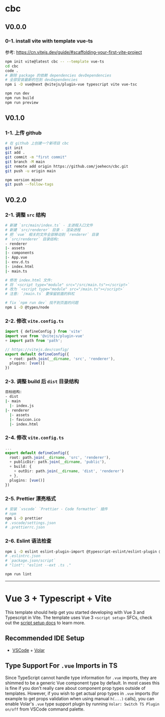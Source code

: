 # cbc

## V0.0.0

### 0-1. install vite with template vue-ts

参考: https://cn.vitejs.dev/guide/#scaffolding-your-first-vite-project

```bash
npm init vite@latest cbc -- --template vue-ts
cd cbc
code .
# 删除 package 的依赖 dependencies devDependencies
# 全部安装最新的包到 devDependencies
npm i -D vue@next @vitejs/plugin-vue typescript vite vue-tsc

npm run dev
npm run build
npm run preview
```

## V0.1.0

### 1-1. 上传 github

```bash
# 在 github 上创建一个新项目 cbc
git init
git add .
git commit -m "first commit"
git branch -M main
git remote add origin https://github.com/joehecn/cbc.git
git push -u origin main

npm version minor
git push --follow-tags
```

## V0.2.0

### 2-1. 调整 `src` 结构

```bash
# 新建 `src/main/index.ts` - 主进程入口文件
# 新建 `src/renderer` 目录 - 渲染进程
# 把 `vue` 相关的文件全部移动到 `renderer` 目录
# `src/renderer` 目录结构:
- renderer
|- assets
|- components
|- App.vue
|- env.d.ts
|- index.html
|- main.ts

# 修改 index.html 文件:
# 将 `<script type="module" src="/src/main.ts"></script>`
# 改为 `<script type="module" src="/main.ts"></script>`
# 注意: `/main.ts` 要保留前面的斜杠

# fix `npm run dev` 找不到页面的问题
npm i -D @types/node
```

### 2-2. 修改 `vite.config.ts`

```ts
import { defineConfig } from 'vite'
import vue from '@vitejs/plugin-vue'
+ import path from 'path';

// https://vitejs.dev/config/
export default defineConfig({
  + root: path.join(__dirname, 'src', 'renderer'),
  plugins: [vue()]
})
```

### 2-3. 调整 build 后 `dist` 目录结构

```bash
目标结构:
- dist
|- main
  |- index.js
|- renderer
  |- assets
  |- favicon.ico
  |- index.html
```

### 2-4. 修改 `vite.config.ts`

```ts
...
export default defineConfig({
  root: path.join(__dirname, 'src', 'renderer'),
  + publicDir: path.join(__dirname, 'public'),
  + build: {
    + outDir: path.join(__dirname, 'dist', 'renderer')
  + },
  plugins: [vue()]
})
```

### 2-5. Prettier 漂亮格式

```bash
# 安装 `vscode` `Prettier - Code formatter` 插件
# npm
npm i -D prettier
# .vscode/settings.json
# .prettierrc.json
```

### 2-6. Eslint 语法检查

```bash
npm i -D eslint eslint-plugin-import @typescript-eslint/eslint-plugin @typescript-eslint/parser
# .eslintrc.json
# `package.json/script`
# "lint": "eslint --ext .ts ."

npm run lint
```

---

# Vue 3 + Typescript + Vite

This template should help get you started developing with Vue 3 and Typescript in Vite. The template uses Vue 3 `<script setup>` SFCs, check out the [script setup docs](https://v3.vuejs.org/api/sfc-script-setup.html#sfc-script-setup) to learn more.

## Recommended IDE Setup

- [VSCode](https://code.visualstudio.com/) + [Volar](https://marketplace.visualstudio.com/items?itemName=johnsoncodehk.volar)

## Type Support For `.vue` Imports in TS

Since TypeScript cannot handle type information for `.vue` imports, they are shimmed to be a generic Vue component type by default. In most cases this is fine if you don't really care about component prop types outside of templates. However, if you wish to get actual prop types in `.vue` imports (for example to get props validation when using manual `h(...)` calls), you can enable Volar's `.vue` type support plugin by running `Volar: Switch TS Plugin on/off` from VSCode command palette.
